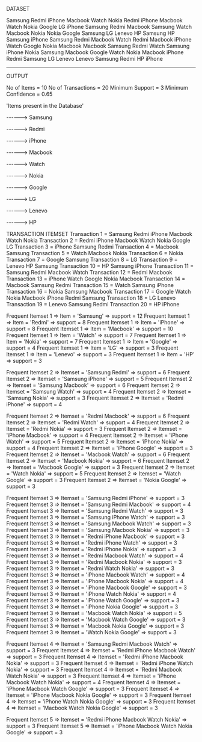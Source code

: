DATASET

Samsung Redmi iPhone Macbook Watch Nokia
Redmi iPhone Macbook Watch Nokia Google LG
iPhone Samsung Redmi 
Macbook Samsung
Watch Macbook Nokia
Nokia 
Google Samsung
LG
Lenevo HP Samsung
HP Samsung iPhone
Samsung Redmi Macbook Watch
Redmi Macbook 
iPhone Watch Google Nokia Macbook
Macbook Samsung Redmi
Watch Samsung iPhone
Nokia Samsung Macbook
Google Watch Nokia Macbook iPhone Redmi Samsung
LG Lenevo
Lenevo Samsung Redmi
HP iPhone

-----------------------------------------------------------------------------------------------------------
OUTPUT

No of Items = 10
No of Transactions = 20
Minimum Support = 3
Minimum Confidence = 0.65

'Items present in the Database'

------> Samsung

------> Redmi

------> iPhone

------> Macbook

------> Watch

------> Nokia

------> Google

------> LG

------> Lenevo

------> HP

TRANSACTION ITEMSET
Transaction 1 = Samsung Redmi iPhone Macbook Watch Nokia
Transaction 2 = Redmi iPhone Macbook Watch Nokia Google LG
Transaction 3 = iPhone Samsung Redmi 
Transaction 4 = Macbook Samsung
Transaction 5 = Watch Macbook Nokia
Transaction 6 = Nokia 
Transaction 7 = Google Samsung
Transaction 8 = LG
Transaction 9 = Lenevo HP Samsung
Transaction 10 = HP Samsung iPhone
Transaction 11 = Samsung Redmi Macbook Watch
Transaction 12 = Redmi Macbook 
Transaction 13 = iPhone Watch Google Nokia Macbook
Transaction 14 = Macbook Samsung Redmi
Transaction 15 = Watch Samsung iPhone
Transaction 16 = Nokia Samsung Macbook
Transaction 17 = Google Watch Nokia Macbook iPhone Redmi Samsung
Transaction 18 = LG Lenevo
Transaction 19 = Lenevo Samsung Redmi
Transaction 20 = HP iPhone

Frequent Itemset 1 => Item = 'Samsung' => support = 12
Frequent Itemset 1 => Item = 'Redmi' => support = 8
Frequent Itemset 1 => Item = 'iPhone' => support = 8
Frequent Itemset 1 => Item = 'Macbook' => support = 10
Frequent Itemset 1 => Item = 'Watch' => support = 7
Frequent Itemset 1 => Item = 'Nokia' => support = 7
Frequent Itemset 1 => Item = 'Google' => support = 4
Frequent Itemset 1 => Item = 'LG' => support = 3
Frequent Itemset 1 => Item = 'Lenevo' => support = 3
Frequent Itemset 1 => Item = 'HP' => support = 3

Frequent Itemset 2 => Itemset = 'Samsung Redmi' => support = 6
Frequent Itemset 2 => Itemset = 'Samsung iPhone' => support = 5
Frequent Itemset 2 => Itemset = 'Samsung Macbook' => support = 6
Frequent Itemset 2 => Itemset = 'Samsung Watch' => support = 4
Frequent Itemset 2 => Itemset = 'Samsung Nokia' => support = 3
Frequent Itemset 2 => Itemset = 'Redmi iPhone' => support = 4

Frequent Itemset 2 => Itemset = 'Redmi Macbook' => support = 6
Frequent Itemset 2 => Itemset = 'Redmi Watch' => support = 4
Frequent Itemset 2 => Itemset = 'Redmi Nokia' => support = 3
Frequent Itemset 2 => Itemset = 'iPhone Macbook' => support = 4
Frequent Itemset 2 => Itemset = 'iPhone Watch' => support = 5
Frequent Itemset 2 => Itemset = 'iPhone Nokia' => support = 4
Frequent Itemset 2 => Itemset = 'iPhone Google' => support = 3
Frequent Itemset 2 => Itemset = 'Macbook Watch' => support = 6
Frequent Itemset 2 => Itemset = 'Macbook Nokia' => support = 6
Frequent Itemset 2 => Itemset = 'Macbook Google' => support = 3
Frequent Itemset 2 => Itemset = 'Watch Nokia' => support = 5
Frequent Itemset 2 => Itemset = 'Watch Google' => support = 3
Frequent Itemset 2 => Itemset = 'Nokia Google' => support = 3

Frequent Itemset 3 => Itemset = 'Samsung Redmi iPhone' => support = 3
Frequent Itemset 3 => Itemset = 'Samsung Redmi Macbook' => support = 4
Frequent Itemset 3 => Itemset = 'Samsung Redmi Watch' => support = 3
Frequent Itemset 3 => Itemset = 'Samsung iPhone Watch' => support = 3
Frequent Itemset 3 => Itemset = 'Samsung Macbook Watch' => support = 3
Frequent Itemset 3 => Itemset = 'Samsung Macbook Nokia' => support = 3
Frequent Itemset 3 => Itemset = 'Redmi iPhone Macbook' => support = 3
Frequent Itemset 3 => Itemset = 'Redmi iPhone Watch' => support = 3
Frequent Itemset 3 => Itemset = 'Redmi iPhone Nokia' => support = 3
Frequent Itemset 3 => Itemset = 'Redmi Macbook Watch' => support = 4
Frequent Itemset 3 => Itemset = 'Redmi Macbook Nokia' => support = 3
Frequent Itemset 3 => Itemset = 'Redmi Watch Nokia' => support = 3
Frequent Itemset 3 => Itemset = 'iPhone Macbook Watch' => support = 4
Frequent Itemset 3 => Itemset = 'iPhone Macbook Nokia' => support = 4
Frequent Itemset 3 => Itemset = 'iPhone Macbook Google' => support = 3
Frequent Itemset 3 => Itemset = 'iPhone Watch Nokia' => support = 4
Frequent Itemset 3 => Itemset = 'iPhone Watch Google' => support = 3
Frequent Itemset 3 => Itemset = 'iPhone Nokia Google' => support = 3
Frequent Itemset 3 => Itemset = 'Macbook Watch Nokia' => support = 5
Frequent Itemset 3 => Itemset = 'Macbook Watch Google' => support = 3
Frequent Itemset 3 => Itemset = 'Macbook Nokia Google' => support = 3
Frequent Itemset 3 => Itemset = 'Watch Nokia Google' => support = 3

Frequent Itemset 4 => Itemset = 'Samsung Redmi Macbook Watch' => support = 3
Frequent Itemset 4 => Itemset = 'Redmi iPhone Macbook Watch' => support = 3
Frequent Itemset 4 => Itemset = 'Redmi iPhone Macbook Nokia' => support = 3
Frequent Itemset 4 => Itemset = 'Redmi iPhone Watch Nokia' => support = 3
Frequent Itemset 4 => Itemset = 'Redmi Macbook Watch Nokia' => support = 3
Frequent Itemset 4 => Itemset = 'iPhone Macbook Watch Nokia' => support = 4
Frequent Itemset 4 => Itemset = 'iPhone Macbook Watch Google' => support = 3
Frequent Itemset 4 => Itemset = 'iPhone Macbook Nokia Google' => support = 3
Frequent Itemset 4 => Itemset = 'iPhone Watch Nokia Google' => support = 3
Frequent Itemset 4 => Itemset = 'Macbook Watch Nokia Google' => support = 3

Frequent Itemset 5 => Itemset = 'Redmi iPhone Macbook Watch Nokia' => support = 3
Frequent Itemset 5 => Itemset = 'iPhone Macbook Watch Nokia Google' => support = 3
